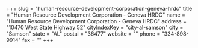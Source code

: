 +++
slug = "human-resource-development-corporation-geneva-hrdc"
title = "Human Resource Development Corporation - Geneva HRDC"
name = "Human Resource Development Corporation - Geneva HRDC"
address = "10470 West State Highway 52"
cityIndexKey = "city-al-samson"
city = "Samson"
state = "AL"
postal = "36477"
website = ""
phone = "334-898-9914"
fax = ""
+++

